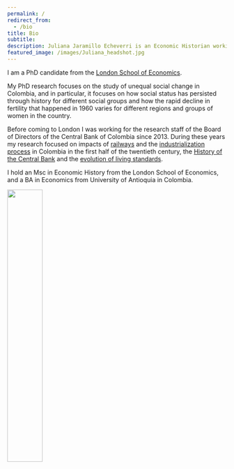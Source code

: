 ```yaml
---
permalink: /
redirect_from:
  - /bio
title: Bio
subtitle: 
description: Juliana Jaramillo Echeverri is an Economic Historian working on Latin America
featured_image: /images/Juliana_headshot.jpg
---
```


I am a PhD candidate from the [London School of Economics](https://www.lse.ac.uk/Economic-History/People/PhDs/Juliana-Jaramillo). 

My PhD research focuses on the study of unequal social change in Colombia, and in particular, it focuses on how social status has persisted through history for different social groups and how the rapid decline in fertility that happened in 1960 varies for different regions and groups of women in the country.

Before coming to London I was working for the research staff of the Board of Directors of the Central Bank of Colombia since 2013. During these years my research focused on impacts of [railways](https://repositorio.banrep.gov.co/bitstream/handle/20.500.12134/6125/be_838.pdf?sequence=1) and the [industrialization process](https://economia.uniandes.edu.co/sites/default/files/seminariocede/892.pdf) in Colombia in the first half of the twentieth century, the [History of the Central Bank](https://repositorio.banrep.gov.co/bitstream/handle/20.500.12134/6998/?sequence=1) and the [evolution of living standards](https://link.springer.com/article/10.1007/s11698-018-0181-5).

I hold an Msc in Economic History from the London School of Economics, and a BA in Economics from University of Antioquia in Colombia. 

<img src="/images/juliana_headshot.jpg" width="40%">
